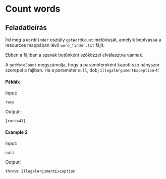 # Count words

## Feladatleírás

Írd meg a `WordFinder` osztály `getWordCount` metódusát, amelyik beolvassa a resources mappában lévő `word_finder.txt`
fájlt.

Ebben a fájlban a szavak betűnként szóközzel elválasztva vannak.

A `getWordCount` megszámolja, hogy a paramétereként kapott szó hányszor szerepel a fájlban.
Ha a paraméter `null`, dobj `IllegalArgumentException`-t!

#### Példák

Input:
```text
race
```

Output:
```
{race=41}
```

#### Example 2

Input:

```text
null
```

Output:

```
throws IllegalArgumentException
```
